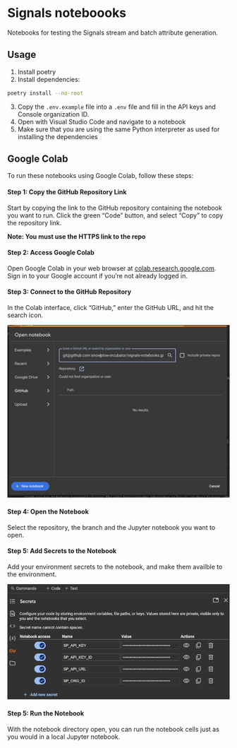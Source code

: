 # Signals noteboooks

Notebooks for testing the Signals stream and batch attribute generation.

## Usage

1. Install poetry
2. Install dependencies:

```sh
poetry install --no-root
```

3. Copy the `.env.example` file into a `.env` file and fill in the API keys and Console organization ID.
4. Open with Visual Studio Code and navigate to a notebook
5. Make sure that you are using the same Python interpreter as used for installing the dependencies

## Google Colab
To run these notebooks using Google Colab, follow these steps:

#### Step 1: Copy the GitHub Repository Link
Start by copying the link to the GitHub repository containing the notebook you want to run. Click the green “Code” button, and select “Copy” to copy the repository link. 

**Note: You must use the HTTPS link to the repo**

#### Step 2: Access Google Colab
Open Google Colab in your web browser at [colab.research.google.com](colab.research.google.com). Sign in to your Google account if you’re not already logged in.

#### Step 3: Connect to the GitHub Repository
In the Colab interface, click “GitHub,” enter the GitHub URL, and hit the search icon.

![link to github](images/link_to_github.png)

#### Step 4: Open the Notebook
Select the repository, the branch and the Jupyter notebook you want to open.

#### Step 5: Add Secrets to the Notebook
Add your environment secrets to the notebook, and make them availble to the environment.

![add secrets](images/add_secrets.png)


#### Step 5: Run the Notebook
With the notebook directory open, you can run the notebook cells just as you would in a local Jupyter notebook.


